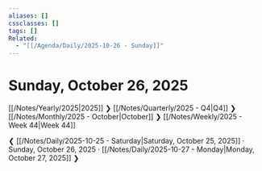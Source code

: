 ```yaml
---
aliases: []
cssclasses: []
tags: []
Related:
  - "[[/Agenda/Daily/2025-10-26 - Sunday]]"
---
```

# Sunday, October 26, 2025

[[/Notes/Yearly/2025|2025]] ❯ [[/Notes/Quarterly/2025 - Q4|Q4]] ❯ [[/Notes/Monthly/2025 - October|October]] ❯ [[/Notes/Weekly/2025 - Week 44|Week 44]]

❮ [[/Notes/Daily/2025-10-25 - Saturday|Saturday, October 25, 2025]] · Sunday, October 26, 2025 · [[/Notes/Daily/2025-10-27 - Monday|Monday, October 27, 2025]] ❯


